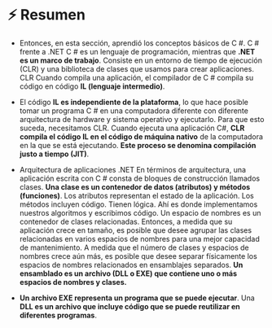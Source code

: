 
# :zap: Resumen 
- Entonces, en esta sección, aprendió los conceptos básicos de C #. C # frente a .NET C # es un 
lenguaje de programación, mientras que **.NET es un marco de trabajo**. Consiste en un entorno de tiempo de ejecución 
(CLR) y una biblioteca de clases que usamos para crear aplicaciones. CLR Cuando compila una aplicación, 
el compilador de C # compila su código en código **IL (lenguaje intermedio)**. 
- El código **IL es independiente de la plataforma**, lo que hace posible tomar un programa C # en una computadora 
diferente con diferente arquitectura de hardware y sistema operativo y ejecutarlo. Para que esto suceda, 
necesitamos CLR. Cuando ejecuta una aplicación C#, **CLR compila el código IL en el código de máquina nativo** 
de la computadora en la que se está ejecutando. **Este proceso se denomina compilación justo a tiempo (JIT)**. 

- Arquitectura de aplicaciones .NET En términos de arquitectura, una aplicación escrita con C # consta de bloques de 
construcción llamados clases. **Una clase es un contenedor de datos (atributos) y métodos (funciones)**. Los atributos 
representan el estado de la aplicación. Los métodos incluyen código. Tienen lógica. Ahí es donde implementamos 
nuestros algoritmos y escribimos código. Un espacio de nombres es un contenedor de clases relacionadas. 
Entonces, a medida que su aplicación crece en tamaño, es posible que desee agrupar las clases relacionadas en 
varios espacios de nombres para una mejor capacidad de mantenimiento. A medida que el número de clases y 
espacios de nombres crece aún más, es posible que desee separar físicamente los espacios de nombres relacionados 
en ensamblajes separados. **Un ensamblado es un archivo (DLL o EXE) que contiene uno o más espacios de nombres y clases.**

- **Un archivo EXE representa un programa que se puede ejecutar**. Una **DLL es un archivo que incluye código que se puede 
reutilizar en diferentes programas**.